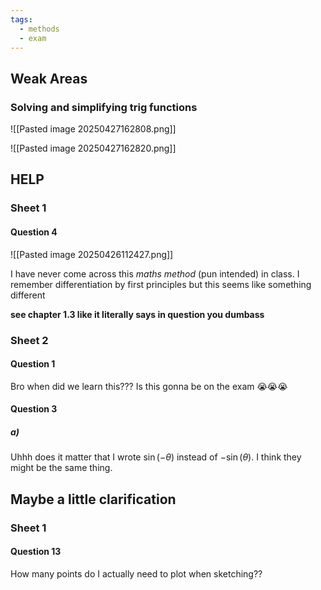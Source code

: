 ```yaml
---
tags:
  - methods
  - exam
---
```

## Weak Areas
### Solving and simplifying trig functions
![[Pasted image 20250427162808.png]]

![[Pasted image 20250427162820.png]]


## HELP
### Sheet 1
#### Question 4
![[Pasted image 20250426112427.png]]

I have never come across this *maths* *method* (pun intended) in class. I remember differentiation by first principles but this seems like something different

**see chapter 1.3 like it literally says in question you dumbass**


### Sheet 2
#### Question 1
Bro when did we learn this???
Is this gonna be on the exam 😭😭😭

#### Question 3
##### a)
Uhhh does it matter that I wrote $\sin(-\theta)$ instead of $-\sin(\theta)$. I think they might be the same thing. 
## Maybe a little clarification

### Sheet 1
#### Question 13

How many points do I actually need to plot when sketching??